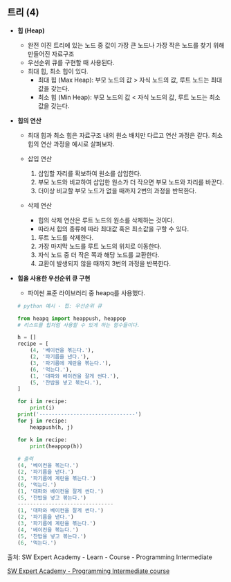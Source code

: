 ## 트리 (4)

- <strong>힙 (Heap)</strong>
    - 완전 이진 트리에 있는 노드 중 값이 가장 큰 노드나 가장 작은 노드를 찾기 위해 만들어진 자료구조
    - 우선순위 큐를 구현할 때 사용된다.
    - 최대 힙, 최소 힙이 있다.
        - 최대 힙 (Max Heap): 부모 노드의 값 > 자식 노드의 값, 루트 노드는 최대값을 갖는다.
        - 최소 힙 (Min Heap): 부모 노드의 값 < 자식 노드의 값, 루트 노드는 최소값을 갖는다.





- <strong>힙의 연산</strong> 

  - 최대 힙과 최소 힙은 자료구조 내의 원소 배치만 다르고 연산 과정은 같다.
    최소 힙의 연산 과정을 예시로 살펴보자.

  - 삽입 연산

    1. 삽입할 자리를 확보하여 원소를 삽입한다.
    2. 부모 노드와 비교하여 삽입한 원소가 더 작으면 부모 노드와 자리를 바꾼다.
    3. 더이상 비교할 부모 노드가 없을 때까지 2번의 과정을 반복한다.

  - 삭제 연산

    - 힙의 삭제 연산은 루트 노드의 원소를 삭제하는 것이다.
    - 따라서 힙의 종류에 따라 최대값 혹은 최소값을 구할 수 있다.

    1. 루트 노드를 삭제한다.
    2. 가장 마지막 노드를 루트 노드의 위치로 이동한다.
    3. 자식 노드 중 더 작은 쪽과 해당 노드를 교환한다.
    4. 교환이 발생되지 않을 때까지 3번의 과정을 반복한다.





- <strong>힙을 사용한 우선순위 큐 구현</strong>

  - 파이썬 표준 라이브러리 중 heapq를 사용했다.

  ```python
  # python 예시 - 힙: 우선순위 큐
  
  from heapq import heappush, heappop
  # 리스트를 힙처럼 사용할 수 있게 하는 함수들이다.
  
  h = []
  recipe = [
      (4, '베이컨을 볶는다.'),
      (2, '파기름을 낸다.'),
      (3, '파기름에 계란을 볶는다.'),
      (6, '먹는다.'),
      (1, '대파와 베이컨을 잘게 썬다.'),
      (5, '찬밥을 넣고 볶는다.'),
  ]
  
  for i in recipe:
      print(i)
  print('-------------------------------')
  for j in recipe:
      heappush(h, j)
  
  for k in recipe:
      print(heappop(h))
      
  # 출력
  (4, '베이컨을 볶는다.')
  (2, '파기름을 낸다.')
  (3, '파기름에 계란을 볶는다.')
  (6, '먹는다.')
  (1, '대파와 베이컨을 잘게 썬다.')
  (5, '찬밥을 넣고 볶는다.')
  -------------------------------
  (1, '대파와 베이컨을 잘게 썬다.')
  (2, '파기름을 낸다.')
  (3, '파기름에 계란을 볶는다.')
  (4, '베이컨을 볶는다.')
  (5, '찬밥을 넣고 볶는다.')
  (6, '먹는다.')
  ```

  







출처: SW Expert Academy - Learn - Course - Programming Intermediate

[SW Expert Academy - Programming Intermediate course](https://swexpertacademy.com/main/learn/course/subjectList.do?courseId=AVuPDN86AAXw5UW6)

